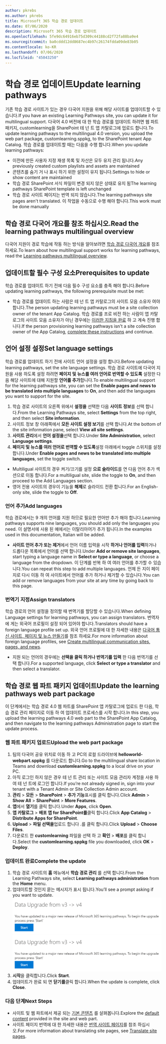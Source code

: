 ```yaml
---
author: pkrebs
ms.author: pkrebs
title: Microsoft 365 학습 경로 업데이트
ms.date: 07/06/2020
description: Microsoft 365 학습 경로 업데이트
ms.openlocfilehash: 5fe9dc64916eb75d309c44188cd2f72fa88ba9e4
ms.sourcegitcommit: ba0cddd12dd8687ec4b97c26174fdda09de83b05
ms.contentlocale: ko-KR
ms.lasthandoff: 07/06/2020
ms.locfileid: "45043250"
---
```

# <a name="update-learning-pathways"></a><span data-ttu-id="8fe4b-103">학습 경로 업데이트</span><span class="sxs-lookup"><span data-stu-id="8fe4b-103">Update learning pathways</span></span>
<span data-ttu-id="8fe4b-104">기존 학습 경로 사이트가 있는 경우 다국어 지원을 위해 해당 사이트를 업데이트할 수 있습니다.</span><span class="sxs-lookup"><span data-stu-id="8fe4b-104">If you have an existing Learning Pathways site, you can update it for multilingual support.</span></span> <span data-ttu-id="8fe4b-105">다국어 4.0 버전에 대 한 학습 경로를 업데이트 하려면 웹 파트 패키지, customlearning을 SharePoint 테 넌 트 앱 카탈로그에 업로드 합니다.</span><span class="sxs-lookup"><span data-stu-id="8fe4b-105">To update learning pathways to the multilingual 4.0 version, you upload the web part package, customlearning.sppkg, to the SharePoint tenant App Catalog.</span></span> <span data-ttu-id="8fe4b-106">학습 경로를 업데이트할 때는 다음을 수행 합니다.</span><span class="sxs-lookup"><span data-stu-id="8fe4b-106">When you update learning pathways:</span></span>  

- <span data-ttu-id="8fe4b-107">이전에 만든 사용자 지정 재생 목록 및 자산은 모두 유지 관리 됩니다.</span><span class="sxs-lookup"><span data-stu-id="8fe4b-107">Any previously created custom playlists and assets are maintained</span></span>
- <span data-ttu-id="8fe4b-108">콘텐츠를 숨기 거 나 표시 하기 위한 설정이 유지 됩니다.</span><span class="sxs-lookup"><span data-stu-id="8fe4b-108">Settings to hide or show content are maintained</span></span>
- <span data-ttu-id="8fe4b-109">학습 경로 SharePoint 서식 파일이 변경 되지 않은 상태로 유지 됨</span><span class="sxs-lookup"><span data-stu-id="8fe4b-109">The learning pathways SharePoint template is left unchanged</span></span>
- <span data-ttu-id="8fe4b-110">학습 경로 사이트 페이지는 번역 되지 않습니다.</span><span class="sxs-lookup"><span data-stu-id="8fe4b-110">The learning pathways site pages aren't translated.</span></span> <span data-ttu-id="8fe4b-111">이 작업을 수동으로 수행 해야 합니다.</span><span class="sxs-lookup"><span data-stu-id="8fe4b-111">This work must be done manually</span></span>

## <a name="read-the-learning-pathways-multilingual-overview"></a><span data-ttu-id="8fe4b-112">학습 경로 다국어 개요를 참조 하십시오.</span><span class="sxs-lookup"><span data-stu-id="8fe4b-112">Read the learning pathways multilingual overview</span></span>
<span data-ttu-id="8fe4b-113">다국어 지원이 경로 학습에 작동 하는 방식을 알아보려면 [학습 경로 다국어 개요](custom_overview.md)를 참조 하세요.</span><span class="sxs-lookup"><span data-stu-id="8fe4b-113">To learn about how multilingual support works for learning pathways, read the [Learning pathways multilingual overview](custom_overview.md).</span></span> 

## <a name="prerequisites-to-update"></a><span data-ttu-id="8fe4b-114">업데이트할 필수 구성 요소</span><span class="sxs-lookup"><span data-stu-id="8fe4b-114">Prerequisites to update</span></span>
<span data-ttu-id="8fe4b-115">학습 경로를 업데이트 하기 전에 다음 필수 구성 요소를 충족 해야 합니다.</span><span class="sxs-lookup"><span data-stu-id="8fe4b-115">Before updating learning pathways, the following prerequisite must be met:</span></span>
- <span data-ttu-id="8fe4b-116">학습 경로를 업데이트 하는 사람은 테 넌 트 앱 카탈로그의 사이트 모음 소유자 여야 합니다.</span><span class="sxs-lookup"><span data-stu-id="8fe4b-116">The person updating learning pathways must be a site collection owner of the tenant App Catalog.</span></span> <span data-ttu-id="8fe4b-117">학습 경로를 프로 비전 하는 사람이 앱 카탈로그의 사이트 모음 소유자가 아닌 경우에는 [이러한 지침을 완료](addappadmin.md) 하 고 계속 진행 합니다.</span><span class="sxs-lookup"><span data-stu-id="8fe4b-117">If the person provisioning learning pathways isn't a site collection owner of the App Catalog, [complete these instructions](addappadmin.md) and continue.</span></span> 

## <a name="set-language-settings"></a><span data-ttu-id="8fe4b-118">언어 설정 설정</span><span class="sxs-lookup"><span data-stu-id="8fe4b-118">Set language settings</span></span> 
<span data-ttu-id="8fe4b-119">학습 경로를 업데이트 하기 전에 사이트 언어 설정을 설정 합니다.</span><span class="sxs-lookup"><span data-stu-id="8fe4b-119">Before updating learning pathways, set the site language settings.</span></span> <span data-ttu-id="8fe4b-120">학습 경로 사이트에 다국어 지원을 사용 하도록 설정 하려면 **페이지 및 뉴스를 여러 언어로 번역할 수 있도록** 설정한 다음 해당 사이트에 대해 지원할 **언어를 추가**합니다.</span><span class="sxs-lookup"><span data-stu-id="8fe4b-120">To enable multilingual support for the learning pathways site, you can set the **Enable pages and news to be translated into multiple languages** to **On**, and then add the languages you want to support for the site.</span></span>
1.  <span data-ttu-id="8fe4b-121">학습 경로 사이트의 오른쪽 위에서 **설정을** 선택한 다음 **사이트 정보**를 선택 합니다.</span><span class="sxs-lookup"><span data-stu-id="8fe4b-121">From the Learning Pathways site, select **Settings** from the top right, and then select **Site information**.</span></span>
2.  <span data-ttu-id="8fe4b-122">사이트 정보 창 아래쪽에서 **모든 사이트 설정 보기**를 선택 합니다.</span><span class="sxs-lookup"><span data-stu-id="8fe4b-122">At the bottom of the site information pane, select **View all site settings**.</span></span>
3.  <span data-ttu-id="8fe4b-123">**사이트 관리**에서 **언어 설정을**선택 합니다.</span><span class="sxs-lookup"><span data-stu-id="8fe4b-123">Under **Site Administration**, select **Language settings**.</span></span>
4.  <span data-ttu-id="8fe4b-124">**페이지 및 뉴스를 여러 언어로 번역할 수 있도록**설정 아래에서 toggle 스위치를 설정 합니다.</span><span class="sxs-lookup"><span data-stu-id="8fe4b-124">Under **Enable pages and news to be translated into multiple languages**, set the toggle switch.</span></span> 
- <span data-ttu-id="8fe4b-125">Multiligual 사이트의 경우 켜기/끄기를 설정 **으로 슬라이드**를 연 다음 언어 추가 섹션으로 이동 합니다.</span><span class="sxs-lookup"><span data-stu-id="8fe4b-125">For a multiligual site, slide the toggle to **On**, and then proceed to the Add Languages section.</span></span> 
- <span data-ttu-id="8fe4b-126">영어 전용 사이트의 경우이 기능을 **해제**로 슬라이드 전환 합니다.</span><span class="sxs-lookup"><span data-stu-id="8fe4b-126">For an English-only site, slide the toggle to **Off**.</span></span>

### <a name="add-languages"></a><span data-ttu-id="8fe4b-127">언어 추가</span><span class="sxs-lookup"><span data-stu-id="8fe4b-127">Add languages</span></span>
<span data-ttu-id="8fe4b-128">학습 경로에서는 9 개의 언어를 지원 하므로 필요한 언어만 추가 해야 합니다.</span><span class="sxs-lookup"><span data-stu-id="8fe4b-128">Learning pathways supports nine languages, you should add only the languages you need.</span></span> <span data-ttu-id="8fe4b-129">이 설명서에 사용 된 예에서는 이탈리아어가 추가 됩니다.</span><span class="sxs-lookup"><span data-stu-id="8fe4b-129">In the examples used in this documentation, Italian will be added.</span></span> 
- <span data-ttu-id="8fe4b-130">**사이트 언어 추가 또는 제거**에서 언어 이름 입력을 시작 **하거나 언어를 입력**하거나 드롭다운 목록에서 언어를 선택 합니다.</span><span class="sxs-lookup"><span data-stu-id="8fe4b-130">Under **Add or remove site languages**, start typing a language name in **Select or type a language**, or choose a language from the dropdown.</span></span> <span data-ttu-id="8fe4b-131">이 단계를 반복 하 여 여러 언어를 추가할 수 있습니다.</span><span class="sxs-lookup"><span data-stu-id="8fe4b-131">You can repeat this step to add multiple languages.</span></span> <span data-ttu-id="8fe4b-132">언제 든 지이 페이지로 다시 이동 하 여 사이트에서 언어를 추가 하거나 제거할 수 있습니다.</span><span class="sxs-lookup"><span data-stu-id="8fe4b-132">You can add or remove languages from your site at any time by going back to this page.</span></span>
 
### <a name="assign-translators"></a><span data-ttu-id="8fe4b-133">번역기 지정</span><span class="sxs-lookup"><span data-stu-id="8fe4b-133">Assign translators</span></span>
<span data-ttu-id="8fe4b-134">학습 경로의 언어 설정을 정의할 때 번역기를 할당할 수 있습니다.</span><span class="sxs-lookup"><span data-stu-id="8fe4b-134">When defining Language settings for learning pathways, you can assign translators.</span></span> <span data-ttu-id="8fe4b-135">번역자에 게는 외국어 프로필이 설정 되어 있어야 합니다.</span><span class="sxs-lookup"><span data-stu-id="8fe4b-135">Translators should have a foreign language profile set up.</span></span> <span data-ttu-id="8fe4b-136">외국 언어 프로필에 대 한 자세한 내용은 [다국어 통신 사이트, 페이지 및 뉴스 만들기](https://support.office.com/article/2bb7d610-5453-41c6-a0e8-6f40b3ed750c)를 참조 하세요.</span><span class="sxs-lookup"><span data-stu-id="8fe4b-136">For more information about foreign language profiles, see [Create multilingual communication sites, pages, and news](https://support.office.com/article/2bb7d610-5453-41c6-a0e8-6f40b3ed750c).</span></span>  
- <span data-ttu-id="8fe4b-137">지원 되는 언어의 경우에는 **선택을 클릭 하거나 번역기를 입력** 한 다음 번역기를 선택 합니다.</span><span class="sxs-lookup"><span data-stu-id="8fe4b-137">For a supported language, click **Select or type a translator** and then select a translator.</span></span> 

## <a name="update-the-learning-pathways-web-part-package"></a><span data-ttu-id="8fe4b-138">학습 경로 웹 파트 패키지 업데이트</span><span class="sxs-lookup"><span data-stu-id="8fe4b-138">Update the learning pathways web part package</span></span>
<span data-ttu-id="8fe4b-139">이 단계에서는 학습 경로 4.0 웹 파트를 SharePoint 앱 카탈로그에 업로드 한 다음, 학습 경로 관리 페이지로 이동 하 여 업데이트 프로세스를 시작 합니다.</span><span class="sxs-lookup"><span data-stu-id="8fe4b-139">In this step, you upload the learning pathways 4.0 web part to the SharePoint App Catalog, and then navigate to the learning pathways Administration page to start the update process.</span></span>

### <a name="upload-the-web-part-package"></a><span data-ttu-id="8fe4b-140">웹 파트 패키지 업로드</span><span class="sxs-lookup"><span data-stu-id="8fe4b-140">Upload the web part package</span></span>
1.  <span data-ttu-id="8fe4b-141">팀의 다국어 공유 위치로 이동 하 고 PC의 로컬 드라이브에 **helloworld-webpart.sppkg** 를 다운로드 합니다.</span><span class="sxs-lookup"><span data-stu-id="8fe4b-141">Go to the multilingual share location in Teams and download **customlearning.sppkg** to a local drive on your PC.</span></span> 
2.  <span data-ttu-id="8fe4b-142">아직 로그인 하지 않은 경우 테 넌 트 관리 또는 사이트 모음 관리자 계정을 사용 하 여 테 넌 트에 로그인 합니다.</span><span class="sxs-lookup"><span data-stu-id="8fe4b-142">If you’re not already signed in, sign into your tenant with a Tenant Admin or Site Collection Admin account.</span></span> 
3.  <span data-ttu-id="8fe4b-143">**관리**  >  **모든**  >  **SharePoint**  >  **추가 기능**표시를 클릭 합니다.</span><span class="sxs-lookup"><span data-stu-id="8fe4b-143">Click **Admin** > **Show All** > **SharePoint** > **More Features**.</span></span> 
4.  <span data-ttu-id="8fe4b-144">**앱**에서 **열기**를 클릭 합니다.</span><span class="sxs-lookup"><span data-stu-id="8fe4b-144">Under **Apps**, click **Open**.</span></span> 
5.  <span data-ttu-id="8fe4b-145">**앱 카탈로그**  >  **배포 앱 for SharePoint를**클릭 합니다.</span><span class="sxs-lookup"><span data-stu-id="8fe4b-145">Click **App Catalog** > **Distribute Apps for SharePoint**.</span></span> 
6.  <span data-ttu-id="8fe4b-146">**Upload**  >  **파일 선택을**업로드 합니다 .를 클릭 합니다.</span><span class="sxs-lookup"><span data-stu-id="8fe4b-146">Click **Upload** > **Choose Files**.</span></span> 
7.  <span data-ttu-id="8fe4b-147">다운로드 한 **customlearning** 파일을 선택 하 고 **확인**  >  **배포**를 클릭 합니다.</span><span class="sxs-lookup"><span data-stu-id="8fe4b-147">Select the **customlearning.sppkg** file you downloaded, click **OK** > **Deploy**.</span></span> 

### <a name="complete-the-update"></a><span data-ttu-id="8fe4b-148">업데이트 완료</span><span class="sxs-lookup"><span data-stu-id="8fe4b-148">Complete the update</span></span>
1.  <span data-ttu-id="8fe4b-149">학습 경로 사이트의 **홈** 메뉴에서 **학습 경로 관리** 를 선택 합니다.</span><span class="sxs-lookup"><span data-stu-id="8fe4b-149">From the Learning Pathways site, select **Learning pathways administration** from the **Home** menu.</span></span> 
2.  <span data-ttu-id="8fe4b-150">업데이트할 것인지 묻는 메시지가 표시 됩니다.</span><span class="sxs-lookup"><span data-stu-id="8fe4b-150">You’ll see a prompt asking if you want to update.</span></span> 
<span data-ttu-id="8fe4b-151">![custom_update_adminprompt_ml.png](media/custom_update_adminprompt_ml.png)</span><span class="sxs-lookup"><span data-stu-id="8fe4b-151">![custom_update_adminprompt_ml.png](media/custom_update_adminprompt_ml.png)</span></span>
3.  <span data-ttu-id="8fe4b-152">**시작**을 클릭합니다.</span><span class="sxs-lookup"><span data-stu-id="8fe4b-152">Click **Start**.</span></span> 
4. <span data-ttu-id="8fe4b-153">업데이트가 완료 되 면 **닫기를**클릭 합니다.</span><span class="sxs-lookup"><span data-stu-id="8fe4b-153">When the update is complete, click **Close**.</span></span> 

### <a name="next-steps"></a><span data-ttu-id="8fe4b-154">다음 단계</span><span class="sxs-lookup"><span data-stu-id="8fe4b-154">Next Steps</span></span>
- <span data-ttu-id="8fe4b-155">사이트 및 웹 파트에서 제공 되는 [기본 콘텐츠](custom_exploresite.md) 를 살펴봅니다.</span><span class="sxs-lookup"><span data-stu-id="8fe4b-155">Explore the [default content](custom_exploresite.md) provided in the site and web part.</span></span>
- <span data-ttu-id="8fe4b-156">사이트 페이지 번역에 대 한 자세한 내용은 [번역 사이트 페이지](custom_translate_page_ml.md)를 참조 하십시오.</span><span class="sxs-lookup"><span data-stu-id="8fe4b-156">For more information about translating site pages, see [Translate site pages](custom_translate_page_ml.md).</span></span> 

